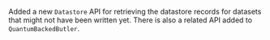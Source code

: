 Added a new `Datastore` API for retrieving the datastore records for datasets that might not have been written yet.
There is also a related API added to `QuantumBackedButler`.

